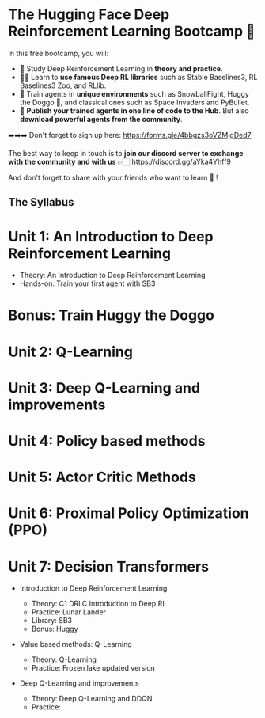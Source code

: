 # The Hugging Face Deep Reinforcement Learning Bootcamp 🤗

In this free bootcamp, you will:

- 📖 Study Deep Reinforcement Learning in **theory and practice**.
- 🧑‍💻 Learn to **use famous Deep RL libraries** such as Stable Baselines3, RL Baselines3 Zoo, and RLlib.
- 🤖 Train agents in **unique environments** such as SnowballFight, Huggy the Doggo 🐶, and classical ones such as Space Invaders and PyBullet.
- 💾 **Publish your trained agents in one line of code to the Hub**. But also **download powerful agents from the community**.

➡️➡️➡️ Don't forget to sign up here: https://forms.gle/4bbgzs3oVZMjgDed7

The best way to keep in touch is to **join our discord server to exchange with the community and with us** 👉🏻 https://discord.gg/aYka4Yhff9

And don't forget to share with your friends who want to learn 🤗 !

## The Syllabus

# Unit 1: An Introduction to Deep Reinforcement Learning
  - Theory: An Introduction to Deep Reinforcement Learning
  - Hands-on: Train your first agent with SB3

# Bonus: Train Huggy the Doggo

# Unit 2: Q-Learning

# Unit 3: Deep Q-Learning and improvements


# Unit 4: Policy based methods


# Unit 5: Actor Critic Methods


# Unit 6: Proximal Policy Optimization (PPO)


# Unit 7: Decision Transformers 


- Introduction to Deep Reinforcement Learning
    - Theory: C1 DRLC Introduction to Deep RL
    - Practice: Lunar Lander
    - Library: SB3
    - Bonus: Huggy

- Value based methods: Q-Learning
    - Theory: Q-Learning
    - Practice: Frozen lake updated version

- Deep Q-Learning and improvements
    - Theory: Deep Q-Learning and DDQN
    - Practice:

